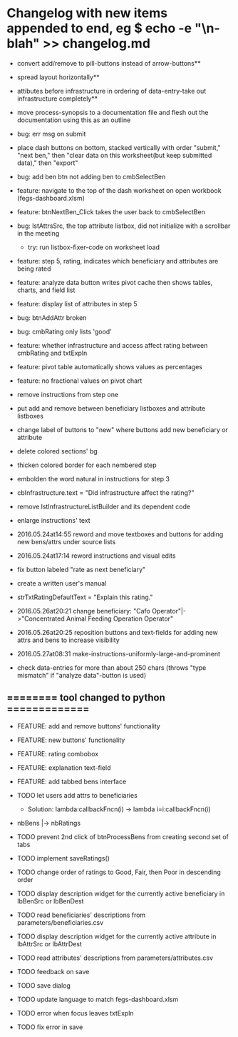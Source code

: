 # Changelog with new items appended to end, eg $ echo -e "\n- blah" >> changelog.md
- convert add/remove to pill-buttons instead of arrow-buttons**

- spread layout horizontally**

- attibutes before infrastructure in ordering of data-entry-take out infrastructure completely**

- move process-synopsis to a documentation file and flesh out the documentation using this as an outline

- bug: err msg on submit

- place dash buttons on bottom, stacked vertically with order "submit," "next ben," then "clear data on this worksheet(but keep submitted data)," then "export"

- bug: add ben btn not adding ben to cmbSelectBen

- feature: navigate to the top of the dash worksheet on open workbook (fegs-dashboard.xlsm)

- feature: btnNextBen_Click takes the user back to cmbSelectBen

- bug: lstAttrsSrc, the top attribute listbox, did not initialize with a scrollbar in the meeting
  - try: run listbox-fixer-code on worksheet load

- feature: step 5, rating, indicates which beneficiary and attributes are being rated

- feature: analyze data button writes pivot cache then shows tables, charts, and field list

- feature: display list of attributes in step 5

- bug: btnAddAttr broken

- bug: cmbRating only lists 'good'

- feature: whether infrastructure and access affect rating between cmbRating and txtExpln

- feature: pivot table automatically shows values as percentages

- feature: no fractional values on pivot chart

- remove instructions from step one

- put add and remove between beneficiary listboxes and attribute listboxes

- change label of buttons to "new" where buttons add new beneficiary or attribute 

- delete colored sections' bg

- thicken colored border for each nembered step

- embolden the word natural in instructions for step 3

- cbInfrastructure.text = "Did infrastructure affect the rating?"

- remove lstInfrastructureListBuilder and its dependent code

- enlarge instructions' text

- 2016.05.24at14:55 reword and move textboxes and buttons for adding new bens/attrs under source lists 

- 2016.05.24at17:14 reword instructions and visual edits 

- fix button labeled "rate as next beneficiary"

- create a written user's manual

- strTxtRatingDefaultText = "Explain this rating."

- 2016.05.26at20:21 change beneficiary: "Cafo Operator"|->"Concentrated Animal Feeding Operation Operator" 

- 2016.05.26at20:25 reposition buttons and text-fields for adding new attrs and bens to increase visibility 

- 2016.05.27at08:31 make-instructions-uniformly-large-and-prominent 

- check data-entries for more than about 250 chars (throws "type mismatch" if "analyze data"-button is used)

## ======== tool changed to python =============

- FEATURE: add and remove buttons' functionality

- FEATURE: new buttons' functionality

- FEATURE: rating combobox

- FEATURE: explanation text-field

- FEATURE: add tabbed bens interface

- TODO let users add attrs to beneficiaries

  - Solution: lambda:callbackFncn(i) -> lambda i=i:callbackFncn(i)

- nbBens |-> nbRatings

- TODO prevent 2nd click of btnProcessBens from creating second set of tabs

- TODO implement saveRatings()

- TODO change order of ratings to Good, Fair, then Poor in descending order

- TODO display description widget for the currently active beneficiary in lbBenSrc or lbBenDest

- TODO read beneficiaries' descriptions from parameters/beneficiaries.csv

- TODO display description widget for the currently active attribute in lbAttrSrc or lbAttrDest

- TODO read attributes' descriptions from parameters/attributes.csv

- TODO feedback on save

- TODO save dialog

- TODO update language to match fegs-dashboard.xlsm

- TODO error when focus leaves txtExpln

- TODO fix error in save
